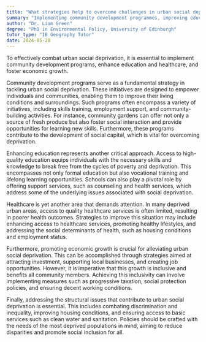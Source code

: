 ```yaml
---
title: "What strategies help to overcome challenges in urban social deprivation?"
summary: "Implementing community development programmes, improving education and healthcare, and promoting economic growth can help overcome urban social deprivation."
author: "Dr. Liam Green"
degree: "PhD in Environmental Policy, University of Edinburgh"
tutor_type: "IB Geography Tutor"
date: 2024-05-28
---
```


To effectively combat urban social deprivation, it is essential to implement community development programs, enhance education and healthcare, and foster economic growth.

Community development programs serve as a fundamental strategy in tackling urban social deprivation. These initiatives are designed to empower individuals and communities, enabling them to improve their living conditions and surroundings. Such programs often encompass a variety of initiatives, including skills training, employment support, and community-building activities. For instance, community gardens can offer not only a source of fresh produce but also foster social interaction and provide opportunities for learning new skills. Furthermore, these programs contribute to the development of social capital, which is vital for overcoming deprivation.

Enhancing education represents another critical approach. Access to high-quality education equips individuals with the necessary skills and knowledge to break free from the cycles of poverty and deprivation. This encompasses not only formal education but also vocational training and lifelong learning opportunities. Schools can also play a pivotal role by offering support services, such as counseling and health services, which address some of the underlying issues associated with social deprivation.

Healthcare is yet another area that demands attention. In many deprived urban areas, access to quality healthcare services is often limited, resulting in poorer health outcomes. Strategies to improve this situation may include enhancing access to healthcare services, promoting healthy lifestyles, and addressing the social determinants of health, such as housing conditions and employment status.

Furthermore, promoting economic growth is crucial for alleviating urban social deprivation. This can be accomplished through strategies aimed at attracting investment, supporting local businesses, and creating job opportunities. However, it is imperative that this growth is inclusive and benefits all community members. Achieving this inclusivity can involve implementing measures such as progressive taxation, social protection policies, and ensuring decent working conditions.

Finally, addressing the structural issues that contribute to urban social deprivation is essential. This includes combating discrimination and inequality, improving housing conditions, and ensuring access to basic services such as clean water and sanitation. Policies should be crafted with the needs of the most deprived populations in mind, aiming to reduce disparities and promote social inclusion for all.
    